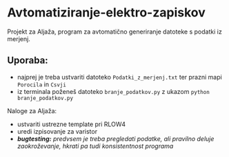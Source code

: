 # Avtomatiziranje-elektro-zapiskov
Projekt za Aljaža, program za avtomatično generiranje datoteke s podatki iz merjenj.

## Uporaba:
+ najprej je treba ustvariti datoteko ``Podatki_z_merjenj.txt`` ter prazni mapi ``Porocila`` in ``Csvji``
+ iz terminala poženeš datoteko ``branje_podatkov.py`` z ukazom ``python branje_podatkov.py``



Naloge za Aljaža:


+ ustvariti ustrezne template pri RLOW4
+ uredi izpisovanje za varistor
+ ***bugtesting:** predvsem je treba *pregledati podatke*, ali pravilno deluje zaokroževanje, hkrati pa tudi konsistentnost programa*
